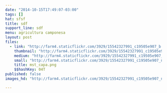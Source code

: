 ```yaml
---
date: "2014-10-15T17:49:07-03:00"
tags: []
hat: sfsf
title: sdf
support_line: sdf
menu: agricultura camponesa
layout: post
files:
  - link: "http://farm4.staticflickr.com/3929/15542327991_c19505e907_b.jpg"
    thumbnail: "http://farm4.staticflickr.com/3929/15542327991_c19505e907_t.jpg"
    medium: "http://farm4.staticflickr.com/3929/15542327991_c19505e907_z.jpg"
    small: "http://farm4.staticflickr.com/3929/15542327991_c19505e907_n.jpg"
    title: mst_capa.png
    $$hashKey: 04T
published: false
images_hd: "http://farm4.staticflickr.com/3929/15542327991_c19505e907_n.jpg"

---
```

<script> alert()</script>